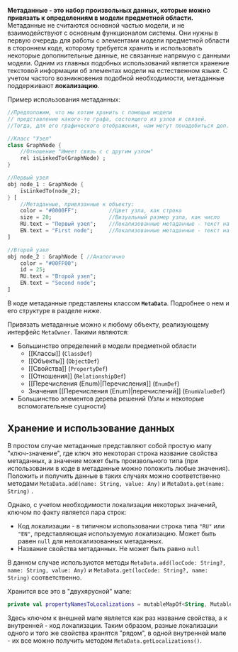 **Метаданные - это набор произвольных данных, которые можно привязать к определениям в модели предметной области.** Метаданные не считаются основной частью модели, и не взаимодействуют с основным функционалом системы. Они нужны в первую очередь для работы с элементами модели предметной области в стороннем коде, которому требуется хранить и использовать некоторые дополнительные данные, не связанные напрямую с данными модели.
Одним из главных подобных использований является хранение текстовой информации об элементах модели на естественном языке. С учетом частого возникновения подобной необходимости, метаданные поддерживают **локализацию**.

Пример использования метаданных:
```Dart
//Предположим, что мы хотим хранить с помощью модели 
// представление какого-то графа, состоящего из узлов и связей.
//Тогда, для его графического отображения, нам могут понадобиться доп. данные: 

//Класс "Узел"
class GraphNode {
	//Отношение "Имеет связь с с другим узлом" 
	rel isLinkedTo(GraphNode) ;
}

//Первый узел
obj node_1 : GraphNode {
	isLinkedTo(node_2);
} [ 
	//Метаданные, привязанные к объекту:
	color = "#0000FF";			//Цвет узла, как строка
	size = 20;					//Визуальный размер узла, как число
	RU.text = "Первый узел";	//Локализованные метаданные - текст на русском
	EN.text = "First node";		//Локализованные метаданные - текст на английском
]

//Второй узел
obj node_2 : GraphNode [ //Аналогично
	color = "#00FF00";
	id = 25;
	RU.text = "Второй узел";
	EN.text = "Second node";
]
```

В коде метаданные представлены классом **`MetaData`**. Подробнее о нем и его структуре в разделе ниже.

Привязать метаданные можно к любому объекту, реализующему интерфейс `MetaOwner`.
Такими являются:
- Большинство определений в модели предметной области
	- [[Классы]] (`ClassDef`)
	- [[Объекты]] (`ObjectDef`)
	- [[Свойства]] (`PropertyDef`)
	- [[Отношения]] (`RelationshipDef`)
	- [[Перечисления (Enum)|Перечисления]] (`EnumDef`)
	- Значения [[Перечисления (Enum)|перечислений]] (`EnumValueDef`)
- Большинство элементов дерева решений (Узлы и некоторые вспомогательные сущности)

## Хранение и использование данных

В простом случае метаданные представляют собой простую мапу "ключ-значение", где ключ это некоторая строка название свойства метаданных, а значение может быть произвольного типа (при использовании в коде в метаданные можно положить любые значения).
Положить и получить данные в таких случаях можно соответственно методами `MetaData.add(name: String, value: Any)` и `MetaData.get(name: String)` .

Однако, с учетом необходимости локализации некоторых значений, ключом по факту является пара строк:
- Код локализации - в типичном использовании строка типа `"RU"` или `"EN"`, представляющая используемую локализацию. Может быть равен `null` для нелокализованных метаданных.
- Название свойства метаданных. Не может быть равно `null`

В данном случае используются методы `MetaData.add(locCode: String?, name: String, value: Any)` и `MetaData.get(locCode: String?, name: String)` соответственно.

Хранится все это в "двухярусной" мапе:
```kotlin
private val propertyNamesToLocalizations = mutableMapOf<String, MutableMap<String?, Any>>()
```
Здесь ключом к внешней мапе является как раз название свойства, а к внутренней - код локализации. Таким образом, разные локализации одного и того же свойства хранятся "рядом", в одной внутренней мапе - их все можно получить методом `MetaData.getLocalizations()`. 